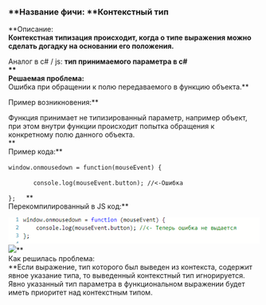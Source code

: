 ### **Название фичи: **Контекстный тип

**Описание:  
**Контекстная типизация происходит, когда о типе выражения можно сделать догадку на основании его положения.**  
  
Аналог в c\# / js: **тип принимаемого параметра в с\#  
**  
Решаемая проблема:**   
Ошибка при обращении к полю передаваемого в функцию объекта.**  
  
Пример возникновения:**

Функция принимает не типизированный параметр, например объект, при этом внутри функции происходит попытка обращения к конкретному полю данного объекта.  
**  
Пример кода:**

`window.onmousedown = function(mouseEvent) {`

`       console.log(mouseEvent.button); //<-Ошибка`

`};  
`**  
Перекомпилированный в JS код:**

![](/assets/выimport.png)![](file:///C:\Users\MPCHEL~1\AppData\Local\Temp\msohtmlclip1\01\clip_image001.png)**  
Как решилась проблема:  
**Если выражение, тип которого был выведен из контекста, содержит явное указание типа, то выведенный контекстный тип игнорируется. Явно указанный тип параметра в функциональном выражении будет иметь приоритет над контекстным типом.

